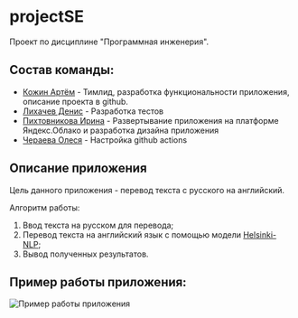 # projectSE
Проект по дисциплине "Программная инженерия".

## Состав команды:
* [Кожин Артём](https://github.com/ctakan4ik) - Тимлид, разработка функциональности приложения, описание проекта в github.
* [Лихачев Денис](https://github.com/Liha4) - Разработка тестов
* [Пихтовникова Ирина](https://github.com/IraPikhtovnikova) - Развертывание приложения на платформе Яндекс.Облако и разработка дизайна приложения
* [Чераева Олеся](https://github.com/rulthw) - Настройка github actions

## Описание приложения
Цель данного приложения - перевод текста с русского на английский.

Алгоритм работы:
1. Ввод текста на русском для перевода;
2. Перевод текста на английский язык с помощью модели [Helsinki-NLP](https://huggingface.co/Helsinki-NLP/opus-mt-ru-en);
3. Вывод полученных результатов.


## Пример работы приложения:
![Пример работы приложения](https://user-images.githubusercontent.com/38241217/211805228-7d78d760-7eec-470f-9e85-5e9f1b97acae.gif)
